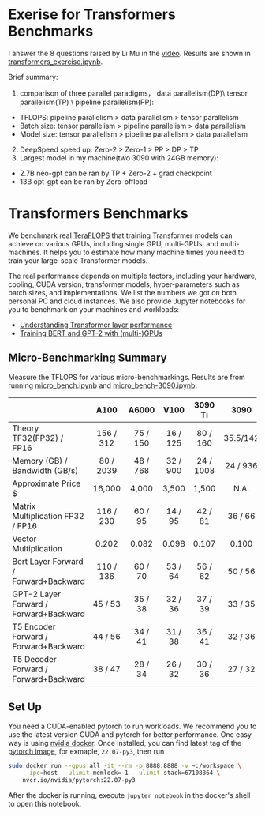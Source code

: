 # Exerise for Transformers Benchmarks

I answer the 8 questions raised by Li Mu in the [video](https://www.bilibili.com/video/BV1fG411G7eH). Results are shown in [transformers_exercise.ipynb](transformers_exercise.ipynb). 

Brief summary:
1. comparison of three parallel paradigms， data parallelism(DP)\ tensor parallelism(TP) \ pipeline parallelism(PP): 
- TFLOPS: pipeline parallelism > data parallelism > tensor parallelism
- Batch size: tensor parallelism > pipeline parallelism > data parallelism
- Model size: tensor parallelism > pipeline parallelism > data parallelism
2. DeepSpeed speed up: Zero-2 > Zero-1 > PP > DP > TP
3. Largest model in my machine(two 3090 with 24GB memory):
- 2.7B neo-gpt can be ran by TP + Zero-2 + grad checkpoint
- 13B opt-gpt can be ran by Zero-offload

# Transformers Benchmarks

We benchmark real [TeraFLOPS](https://en.wikipedia.org/wiki/FLOPS) that training Transformer models can achieve on various GPUs, including single GPU, multi-GPUs, and multi-machines. It helps you to estimate how many machine times you need to train your large-scale Transformer models. 

The real performance depends on multiple factors, including your hardware, cooling, CUDA version, transformer models, hyper-parameters such as batch sizes, and implementations. We list the numbers we got on both personal PC and cloud instances. We also provide Jupyter notebooks for you to benchmark on your machines and workloads:

- [Understanding Transformer layer performance](micro_bench.ipynb)
- [Training BERT and GPT-2 with (multi-)GPUs](transformers.ipynb)

## Micro-Benchmarking Summary

Measure the TFLOPS for various micro-benchmarkings. Results are from running [micro_bench.ipynb](micro_bench.ipynb) and [micro_bench-3090.ipynb](micro_bench-3090.ipynb).

|                                        | A100      |  A6000   | V100      | 3090 Ti  | 3090    |
| -------------------------------------- | :-------: | :------: | :-------: | :------: | :------:|
| Theory TF32(FP32) / FP16               | 156 / 312 | 75 / 150 | 16 / 125  | 80 / 160 | 35.5/142|
| Memory (GB) / Bandwidth (GB/s)         | 80 / 2039 | 48 / 768 | 32 / 900  | 24 / 1008| 24 / 936|
| Approximate Price $                    |  16,000   |  4,000   |   3,500   |  1,500   | N.A.    |
| Matrix Multiplication FP32 / FP16      | 116 / 230 | 60 / 95  |  14 / 95  | 42 / 81  | 36 / 66 |
| Vector Multiplication                  |   0.202   |  0.082   |   0.098   |  0.107   |  0.100  |
| Bert Layer Forward / Forward+Backward  | 110 / 136 | 60 / 70  |  53 / 64  | 56 / 62  |50 / 56  |
| GPT-2 Layer Forward / Forward+Backward |  45 / 53  | 35 / 38  |  32 / 36  | 37 / 39  |33 / 35  |
| T5 Encoder Forward / Forward+Backward  |  44 / 56  | 34 / 41  |  31 / 38  | 36 / 41  |32 / 36  |
| T5 Decoder Forward / Forward+Backward  |  38 / 47  | 28 / 34  |  26 / 32  | 30 / 36  |27 / 32  |



## Set Up

You need a CUDA-enabled pytorch to run workloads. We recommend you to use the latest version CUDA and pytorch for better performance. One easy way is using [nvidia docker](https://docs.nvidia.com/datacenter/cloud-native/container-toolkit/install-guide.html#docker). Once installed, you can find latest tag of the [pytorch image](https://catalog.ngc.nvidia.com/orgs/nvidia/containers/pytorch), for exmaple, `22.07-py3`, then run 

```bash
sudo docker run --gpus all -it --rm -p 8888:8888 -v ~:/workspace \
	--ipc=host --ulimit memlock=-1 --ulimit stack=67108864 \
	nvcr.io/nvidia/pytorch:22.07-py3
```

After the docker is running, execute  `jupyter notebook` in the docker's shell to open this notebook.
